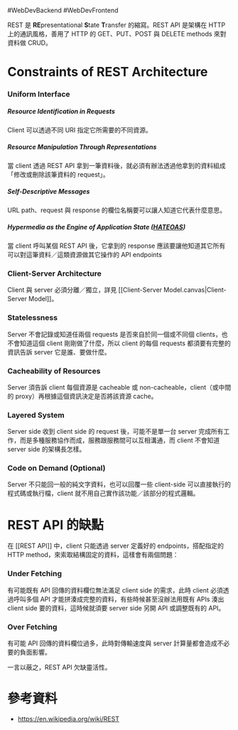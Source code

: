 #WebDevBackend #WebDevFrontend 

REST 是 **RE**presentational **S**tate **T**ransfer 的縮寫。REST API 是架構在 HTTP 上的通訊風格，善用了 HTTP 的 GET、PUT、POST 與 DELETE methods 來對資料做 CRUD。

# Constraints of REST Architecture

### Uniform Interface

##### Resource Identification in Requests

Client 可以透過不同 URI 指定它所需要的不同資源。

##### Resource Manipulation Through Representations

當 client 透過 REST API 拿到一筆資料後，就必須有辦法透過他拿到的資料組成「修改或刪除該筆資料的 request」。

##### Self-Descriptive Messages

URL path、request 與 response 的欄位名稱要可以讓人知道它代表什麼意思。

##### Hypermedia as the Engine of Application State ([HATEOAS](https://en.wikipedia.org/wiki/HATEOAS))

當 client 呼叫某個 REST API 後，它拿到的 response 應該要讓他知道其它所有可以對這筆資料／這類資源做其它操作的 API endpoints

### Client-Server Architecture

Client 與 server 必須分離／獨立，詳見 [[Client-Server Model.canvas|Client-Server Model]]。

### Statelessness

Server 不會記錄或知道任兩個 requests 是否來自於同一個或不同個 clients，也不會知道這個 client 剛剛做了什麼，所以 client 的每個 requests 都須要有完整的資訊告訴 server 它是誰、要做什麼。

### Cacheability of Resources

Server 須告訴 client 每個資源是 cacheable 或 non-cacheable，client（或中間的 proxy）再根據這個資訊決定是否將該資源 cache。

### Layered System

Server side 收到 client side 的 request 後，可能不是單一台 server 完成所有工作，而是多種服務協作而成，服務跟服務間可以互相溝通，而 client 不會知道 server side 的架構長怎樣。

### Code on Demand (Optional)

Server 不只能回一般的純文字資料，也可以回覆一些 client-side 可以直接執行的程式碼或執行檔，client 就不用自己實作該功能／該部分的程式邏輯。

# REST API 的缺點

在 [[REST API]] 中，client 只能透過 server 定義好的 endpoints，搭配指定的 HTTP method，來索取結構固定的資料，這樣會有兩個問題：

### Under Fetching

有可能既有 API 回傳的資料欄位無法滿足 client side 的需求，此時 client 必須透過呼叫多個 API 才能拼湊成完整的資料，有些時候甚至沒辦法用既有 APIs 湊出 client side 要的資料，這時候就須要 server side 另開 API 或調整既有的 API。

### Over Fetching

有可能 API 回傳的資料欄位過多，此時對傳輸速度與 server 計算量都會造成不必要的負面影響。

一言以蔽之，REST API 欠缺靈活性。

# 參考資料

- <https://en.wikipedia.org/wiki/REST>